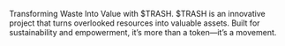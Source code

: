 Transforming Waste Into Value with $TRASH.
$TRASH is an innovative project that turns overlooked resources into valuable assets. Built for sustainability and empowerment, it’s more than a token—it’s a movement.
